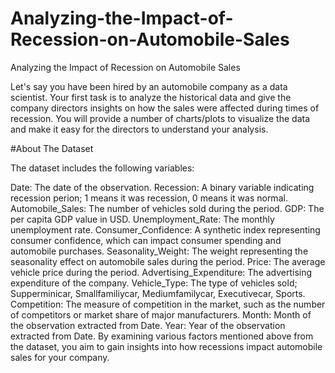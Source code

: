 # Analyzing-the-Impact-of-Recession-on-Automobile-Sales
Analyzing the Impact of Recession on Automobile Sales

Let's say you have been hired by an automobile company as a data scientist. Your first task is to analyze the historical data and give the company directors insights on how the sales were affected during times of recession. You will provide a number of charts/plots to visualize the data and make it easy for the directors to understand your analysis.

#About The Dataset

The dataset includes the following variables:

Date: The date of the observation.
Recession: A binary variable indicating recession perion; 1 means it was recession, 0 means it was normal.
Automobile_Sales: The number of vehicles sold during the period.
GDP: The per capita GDP value in USD.
Unemployment_Rate: The monthly unemployment rate.
Consumer_Confidence: A synthetic index representing consumer confidence, which can impact consumer spending and automobile purchases.
Seasonality_Weight: The weight representing the seasonality effect on automobile sales during the period.
Price: The average vehicle price during the period.
Advertising_Expenditure: The advertising expenditure of the company.
Vehicle_Type: The type of vehicles sold; Supperminicar, Smallfamiliycar, Mediumfamilycar, Executivecar, Sports.
Competition: The measure of competition in the market, such as the number of competitors or market share of major manufacturers.
Month: Month of the observation extracted from Date.
Year: Year of the observation extracted from Date.
By examining various factors mentioned above from the dataset, you aim to gain insights into how recessions impact automobile sales for your company.
